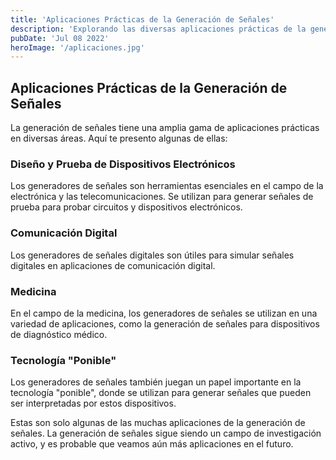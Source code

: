 ```yaml
---
title: 'Aplicaciones Prácticas de la Generación de Señales'
description: 'Explorando las diversas aplicaciones prácticas de la generación de señales.'
pubDate: 'Jul 08 2022'
heroImage: '/aplicaciones.jpg'
---
```


## Aplicaciones Prácticas de la Generación de Señales

La generación de señales tiene una amplia gama de aplicaciones prácticas en diversas áreas. Aquí te presento algunas de ellas:

### Diseño y Prueba de Dispositivos Electrónicos

Los generadores de señales son herramientas esenciales en el campo de la electrónica y las telecomunicaciones. Se utilizan para generar señales de prueba para probar circuitos y dispositivos electrónicos.

### Comunicación Digital

Los generadores de señales digitales son útiles para simular señales digitales en aplicaciones de comunicación digital.

### Medicina

En el campo de la medicina, los generadores de señales se utilizan en una variedad de aplicaciones, como la generación de señales para dispositivos de diagnóstico médico.

### Tecnología "Ponible"

Los generadores de señales también juegan un papel importante en la tecnología "ponible", donde se utilizan para generar señales que pueden ser interpretadas por estos dispositivos.

Estas son solo algunas de las muchas aplicaciones de la generación de señales. La generación de señales sigue siendo un campo de investigación activo, y es probable que veamos aún más aplicaciones en el futuro.

